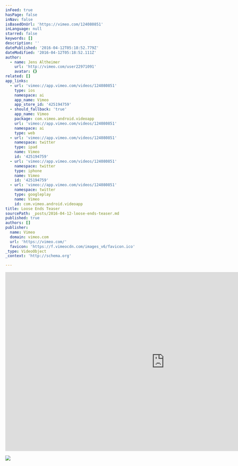 ```yaml
---
inFeed: true
hasPage: false
inNav: false
isBasedOnUrl: 'https://vimeo.com/124080851'
inLanguage: null
starred: false
keywords: []
description: ''
datePublished: '2016-04-12T05:18:52.779Z'
dateModified: '2016-04-12T05:18:52.111Z'
author:
  - name: Jens Altheimer
    url: 'http://vimeo.com/user22971091'
    avatar: {}
related: []
app_links:
  - url: 'vimeo://app.vimeo.com/videos/124080851'
    type: ios
    namespace: ai
    app_name: Vimeo
    app_store_id: '425194759'
  - should_fallback: 'true'
    app_name: Vimeo
    package: com.vimeo.android.videoapp
    url: 'vimeo://app.vimeo.com/videos/124080851'
    namespace: ai
    type: web
  - url: 'vimeo://app.vimeo.com/videos/124080851'
    namespace: twitter
    type: ipad
    name: Vimeo
    id: '425194759'
  - url: 'vimeo://app.vimeo.com/videos/124080851'
    namespace: twitter
    type: iphone
    name: Vimeo
    id: '425194759'
  - url: 'vimeo://app.vimeo.com/videos/124080851'
    namespace: twitter
    type: googleplay
    name: Vimeo
    id: com.vimeo.android.videoapp
title: Loose Ends Teaser
sourcePath: _posts/2016-04-12-loose-ends-teaser.md
published: true
authors: []
publisher:
  name: Vimeo
  domain: vimeo.com
  url: 'https://vimeo.com/'
  favicon: 'https://f.vimeocdn.com/images_v6/favicon.ico'
_type: VideoObject
_context: 'http://schema.org'

---
```

<iframe src="https://cdn.embedly.com/widgets/media.html?src=https%3A%2F%2Fplayer.vimeo.com%2Fvideo%2F124080851&amp;url=https%3A%2F%2Fvimeo.com%2F124080851&amp;image=http%3A%2F%2Fi.vimeocdn.com%2Fvideo%2F513670007_1280.jpg&amp;key=b7d04c9b404c499eba89ee7072e1c4f7&amp;type=text%2Fhtml&amp;schema=vimeo" width="1000" height="563" scrolling="no" frameborder="0" allowfullscreen="allowfullscreen" style=""></iframe>

![](https://the-grid-user-content.s3-us-west-2.amazonaws.com/cd6e4812-2cb5-4738-b754-dedb8bbfc300.jpg)